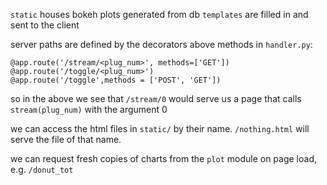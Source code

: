 `static` houses bokeh plots generated from db
`templates` are filled in and sent to the client

server paths are defined by the decorators above methods in `handler.py`:

```
@app.route('/stream/<plug_num>', methods=['GET'])
@app.route('/toggle/<plug_num>')
@app.route('/toggle',methods = ['POST', 'GET'])
```

so in the above we see that `/stream/0` would serve us a page that calls 
`stream(plug_num)` with the argument 0

we can access the html files in `static/` by their name. `/nothing.html` will
serve the file of that name.

we can request fresh copies of charts from the `plot` module on page load, e.g.
`/donut_tot`
